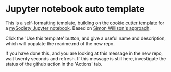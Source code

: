 # Jupyter notebook auto template

This is a self-formatting template, building on the [cookie cutter template](https://github.com/mysociety/cookie_notebook) for a [mySociety Jupyter notebook](https://github.com/mysociety/template_notebook). Based on [Simon Willison's approach](https://simonwillison.net/2021/Aug/28/dynamic-github-repository-templates/).

Click the 'Use this template' button, and give a useful name and description, which will populate the readme.md of the new repo. 

If you have done this, and you are looking at this message in the new repo, wait twenty seconds and refresh. If this message is still here, investigate the status of the github action in the 'Actions' tab.

